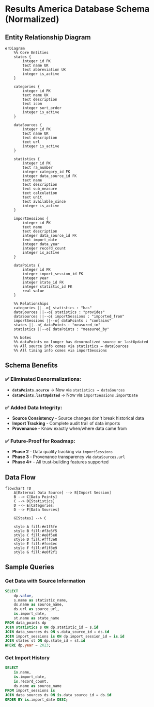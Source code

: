 # Results America Database Schema (Normalized)

## Entity Relationship Diagram

```mermaid
erDiagram
    %% Core Entities
    states {
        integer id PK
        text name UK
        text abbreviation UK
        integer is_active
    }
    
    categories {
        integer id PK
        text name UK
        text description
        text icon
        integer sort_order
        integer is_active
    }
    
    dataSources {
        integer id PK
        text name UK
        text description
        text url
        integer is_active
    }
    
    statistics {
        integer id PK
        text ra_number
        integer category_id FK
        integer data_source_id FK
        text name
        text description
        text sub_measure
        text calculation
        text unit
        text available_since
        integer is_active
    }
    
    importSessions {
        integer id PK
        text name
        text description
        integer data_source_id FK
        text import_date
        integer data_year
        integer record_count
        integer is_active
    }
    
    dataPoints {
        integer id PK
        integer import_session_id FK
        integer year
        integer state_id FK
        integer statistic_id FK
        real value
    }
    
    %% Relationships
    categories ||--o{ statistics : "has"
    dataSources ||--o{ statistics : "provides"
    dataSources ||--o{ importSessions : "imported_from"
    importSessions ||--o{ dataPoints : "contains"
    states ||--o{ dataPoints : "measured_in"
    statistics ||--o{ dataPoints : "measured_by"
    
    %% Notes
    %% dataPoints no longer has denormalized source or lastUpdated
    %% All source info comes via statistics → dataSources
    %% All timing info comes via importSessions
```

## Schema Benefits

### ✅ **Eliminated Denormalizations:**
- **`dataPoints.source`** → Now via `statistics → dataSources`
- **`dataPoints.lastUpdated`** → Now via `importSessions.importDate`

### ✅ **Added Data Integrity:**
- **Source Consistency** - Source changes don't break historical data
- **Import Tracking** - Complete audit trail of data imports
- **Provenance** - Know exactly when/where data came from

### ✅ **Future-Proof for Roadmap:**
- **Phase 2** - Data quality tracking via `importSessions`
- **Phase 3** - Provenance transparency via `dataSources.url`
- **Phase 4+** - All trust-building features supported

## Data Flow

```mermaid
flowchart TD
    A[External Data Source] --> B[Import Session]
    B --> C[Data Points]
    C --> D[Statistics]
    D --> E[Categories]
    D --> F[Data Sources]
    
    G[States] --> C
    
    style A fill:#e1f5fe
    style B fill:#f3e5f5
    style C fill:#e8f5e8
    style D fill:#fff3e0
    style E fill:#fce4ec
    style F fill:#f1f8e9
    style G fill:#e0f2f1
```

## Sample Queries

### Get Data with Source Information
```sql
SELECT 
    dp.value,
    s.name as statistic_name,
    ds.name as source_name,
    ds.url as source_url,
    is.import_date,
    st.name as state_name
FROM data_points dp
JOIN statistics s ON dp.statistic_id = s.id
JOIN data_sources ds ON s.data_source_id = ds.id
JOIN import_sessions is ON dp.import_session_id = is.id
JOIN states st ON dp.state_id = st.id
WHERE dp.year = 2023;
```

### Get Import History
```sql
SELECT 
    is.name,
    is.import_date,
    is.record_count,
    ds.name as source_name
FROM import_sessions is
JOIN data_sources ds ON is.data_source_id = ds.id
ORDER BY is.import_date DESC;
``` 